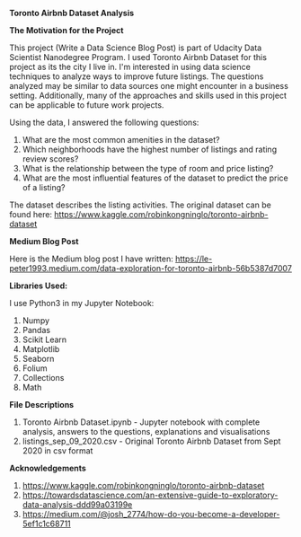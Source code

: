 **Toronto Airbnb Dataset Analysis**

**The Motivation for the Project**

This project (Write a Data Science Blog Post) is part of Udacity Data Scientist Nanodegree Program.
I used Toronto Airbnb Dataset for this project as its the city I live in. I'm interested in using data science techniques to analyze ways to improve future listings.
The questions analyzed may be similar to data sources one might encounter in a business setting.
Additionally, many of the approaches and skills used in this project can be applicable to future work projects. 


Using the data, I answered the following questions:

1. What are the most common amenities in the dataset?
2. Which neighborhoods have the highest number of listings and rating review scores?
3. What is the relationship between the type of room and price listing?
4. What are the most influential features of the dataset to predict the price of a listing?

The dataset describes the listing activities. The original dataset can be found here: https://www.kaggle.com/robinkongninglo/toronto-airbnb-dataset

**Medium Blog Post**

Here is the Medium blog post I have written: https://le-peter1993.medium.com/data-exploration-for-toronto-airbnb-56b5387d7007

**Libraries Used:**

I use Python3 in my Jupyter Notebook:

1. Numpy 
2. Pandas 
3. Scikit Learn 
4. Matplotlib 
5. Seaborn
6. Folium
7. Collections
8. Math

**File Descriptions**

1. Toronto Airbnb Dataset.ipynb - Jupyter notebook with complete analysis, answers to the questions, explanations and visualisations
2. listings_sep_09_2020.csv - Original Toronto Airbnb Dataset from Sept 2020 in csv format 

**Acknowledgements**
1. https://www.kaggle.com/robinkongninglo/toronto-airbnb-dataset
2. https://towardsdatascience.com/an-extensive-guide-to-exploratory-data-analysis-ddd99a03199e
3. https://medium.com/@josh_2774/how-do-you-become-a-developer-5ef1c1c68711


